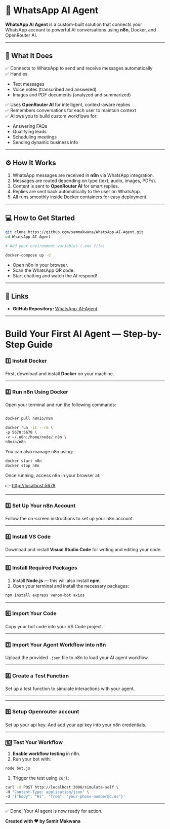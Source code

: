 # 📱 WhatsApp AI Agent

**WhatsApp AI Agent** is a custom-built solution that connects your WhatsApp account to powerful AI conversations using **n8n**, Docker, and OpenRouter AI.

---

## 🚀 What It Does

✅ Connects to WhatsApp to send and receive messages automatically  
✅ Handles:
- Text messages
- Voice notes (transcribed and answered)
- Images and PDF documents (analyzed and summarized)

✅ Uses **OpenRouter AI** for intelligent, context-aware replies  
✅ Remembers conversations for each user to maintain context  
✅ Allows you to build custom workflows for:
- Answering FAQs
- Qualifying leads
- Scheduling meetings
- Sending dynamic business info

---

## ⚙️ How It Works

1. WhatsApp messages are received in **n8n** via WhatsApp integration.
2. Messages are routed depending on type (text, audio, images, PDFs).
3. Content is sent to **OpenRouter AI** for smart replies.
4. Replies are sent back automatically to the user on WhatsApp.
5. All runs smoothly inside Docker containers for easy deployment.

---

## 💻 How to Get Started

```bash
git clone https://github.com/sammakwana/WhatsApp-AI-Agent.git
cd WhatsApp-AI-Agent

# Add your environment variables (.env file)

docker-compose up -d
```

- Open n8n in your browser.
- Scan the WhatsApp QR code.
- Start chatting and watch the AI respond!

---


## 🔗 Links

- **GitHub Repository:** [WhatsApp-AI-Agent](https://github.com/sammakwana/WhatsApp-AI-Agent)

---


# Build Your First AI Agent — Step-by-Step Guide

### 1️⃣ Install Docker

First, download and install **Docker** on your machine.

---

### 2️⃣ Run n8n Using Docker

Open your terminal and run the following commands:

```bash

docker pull n8nio/n8n

```

```bash
docker run -it --rm \
-p 5678:5678 \
-v ~/.n8n:/home/node/.n8n \
n8nio/n8n

```

You can also manage n8n using:

```bash
docker start n8n
docker stop n8n

```

Once running, access n8n in your browser at:

👉 [http://localhost:5678](http://localhost:5678/)

---

### 3️⃣ Set Up Your n8n Account

Follow the on-screen instructions to set up your n8n account.

---

### 4️⃣ Install VS Code

Download and install **Visual Studio Code** for writing and editing your code.

---

### 5️⃣ Install Required Packages

1. Install **Node.js** — this will also install **npm**.
2. Open your terminal and install the necessary packages:

```bash
npm install express venom-bot axios

```

---

### 6️⃣ Import Your Code

Copy your bot code into your VS Code project.

---

### 7️⃣ Import Your Agent Workflow into n8n

Upload the provided `.json` file to n8n to load your AI agent workflow.

---

### 8️⃣ Create a Test Function

Set up a test function to simulate interactions with your agent.

---

---

### 9️⃣ Setup Openrouter account

Set up your api key. And add your api key into your n8n credentials.

---

### 🔟 Test Your Workflow

1. **Enable workflow testing** in n8n.
2. Run your bot with:

```bash
node bot.js

```

1. Trigger the test using `curl`:

```bash
curl -X POST http://localhost:3000/simulate-self \
-H "Content-Type: application/json" \
-d '{"body": "Hi", "from": "your-phone-number@c.us"}'

```

---

✅ Done! Your AI agent is now ready for action.

**Created with ❤️ by Samir Makwana**
